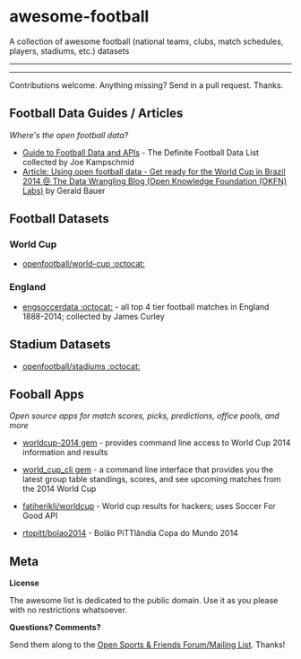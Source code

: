 # awesome-football

A collection of awesome football (national teams, clubs, match schedules, players, stadiums, etc.) datasets

---
<!-- announcements here -->
---

Contributions welcome. Anything missing? Send in a pull request. Thanks.

## Football Data Guides / Articles

_Where's the open football data?_

- [Guide to Football Data and APIs](http://www.jokecamp.com/blog/guide-to-football-and-soccer-data-and-apis/) - The Definite Football Data List collected by Joe Kampschmid  
- [Article: Using open football data - Get ready for the World Cup in Brazil 2014 @ The Data Wrangling Blog (Open Knowledge Foundation (OKFN) Labs)](http://okfnlabs.org/blog/2014/05/06/open-data-world-cup.html) by Gerald Bauer

## Football Datasets

### World Cup

- [openfootball/world-cup :octocat:](https://github.com/openfootball/world-cup)

### England

- [engsoccerdata :octocat:](https://github.com/jalapic/engsoccerdata) - all top 4 tier football matches in England 1888-2014; collected by James Curley


## Stadium Datasets

- [openfootball/stadiums :octocat:](https://github.com/openfootball/stadiums)


## Fooball Apps

_Open source apps for match scores, picks, predictions, office pools, and more_

- [worldcup-2014 gem](https://github.com/hpoydar/worldcup-2014) - provides command line access to World Cup 2014 information and results
- [world_cup_cli gem](https://github.com/jameswilliamiii/world_cup_cli) - a command line interface that provides you the latest group table standings, scores, and see upcoming matches from the 2014 World Cup

- [fatiherikli/worldcup](https://github.com/fatiherikli/worldcup) - World cup results for hackers; uses Soccer For Good API
- [rtopitt/bolao2014](https://github.com/rtopitt/bolao2014) - Bolão PiTTlândia Copa do Mundo 2014




## Meta

**License**

The awesome list is dedicated to the public domain. Use it as you please with no restrictions whatsoever.

**Questions? Comments?**

Send them along to the [Open Sports & Friends Forum/Mailing List](http://groups.google.com/group/opensport). 
Thanks!
